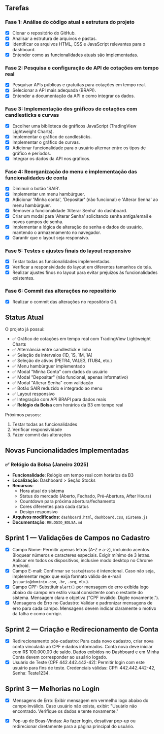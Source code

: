 ## Tarefas

### Fase 1: Análise do código atual e estrutura do projeto
- [x] Clonar o repositório do GitHub.
- [x] Analisar a estrutura de arquivos e pastas.
- [x] Identificar os arquivos HTML, CSS e JavaScript relevantes para o dashboard.
- [x] Entender como as funcionalidades atuais são implementadas.

### Fase 2: Pesquisa e configuração de API de cotações em tempo real
- [x] Pesquisar APIs públicas e gratuitas para cotações em tempo real.
- [x] Selecionar a API mais adequada (BRAPI).
- [x] Entender a documentação da API e como integrar os dados.

### Fase 3: Implementação dos gráficos de cotações com candlesticks e curvas
- [x] Escolher uma biblioteca de gráficos JavaScript (TradingView Lightweight Charts).
- [x] Implementar o gráfico de candlesticks.
- [x] Implementar o gráfico de curvas.
- [x] Adicionar funcionalidade para o usuário alternar entre os tipos de gráfico e períodos.
- [x] Integrar os dados da API nos gráficos.

### Fase 4: Reorganização do menu e implementação das funcionalidades de conta
- [x] Diminuir o botão 'SAIR'.
- [x] Implementar um menu hambúrguer.
- [x] Adicionar 'Minha conta', 'Depositar' (não funcional) e 'Alterar Senha' ao menu hambúrguer.
- [x] Remover a funcionalidade 'Alterar Senha' do dashboard.
- [x] Criar um modal para 'Alterar Senha' solicitando senha antiga/email e novos campos de senha.
- [x] Implementar a lógica de alteração de senha e dados do usuário, mantendo o armazenamento no navegador.
- [x] Garantir que o layout seja responsivo.

### Fase 5: Testes e ajustes finais do layout responsivo
- [x] Testar todas as funcionalidades implementadas.
- [x] Verificar a responsividade do layout em diferentes tamanhos de tela.
- [x] Realizar ajustes finos no layout para evitar prejuízos às funcionalidades existentes.

### Fase 6: Commit das alterações no repositório
- [x] Realizar o commit das alterações no repositório Git.

## Status Atual

O projeto já possui:
- ✅ Gráfico de cotações em tempo real com TradingView Lightweight Charts
- ✅ Alternância entre candlestick e linha
- ✅ Seleção de intervalos (1D, 1S, 1M, 1A)
- ✅ Seleção de ativos (PETR4, VALE3, ITUB4, etc.)
- ✅ Menu hambúrguer implementado
- ✅ Modal "Minha Conta" com dados do usuário
- ✅ Modal "Depositar" (não funcional, apenas informativo)
- ✅ Modal "Alterar Senha" com validação
- ✅ Botão SAIR reduzido e integrado ao menu
- ✅ Layout responsivo
- ✅ Integração com API BRAPI para dados reais
- ✅ **Relógio da Bolsa** com horários da B3 em tempo real

Próximos passos:
1. Testar todas as funcionalidades
2. Verificar responsividade
3. Fazer commit das alterações

## Novas Funcionalidades Implementadas

### ✅ Relógio da Bolsa (Janeiro 2025)
- **Funcionalidade**: Relógio em tempo real com horários da B3
- **Localização**: Dashboard > Seção Stocks
- **Recursos**:
  - Hora atual do sistema
  - Status do mercado (Aberto, Fechado, Pré-Abertura, After Hours)
  - Countdown para próxima abertura/fechamento
  - Cores diferentes para cada status
  - Design responsivo
- **Arquivos modificados**: `dashboard.html`, `dashboard.css`, `sistema.js`
- **Documentação**: `RELOGIO_BOLSA.md`




## Sprint 1 — Validações de Campos no Cadastro

- [x] Campo Nome: Permitir apenas letras (A-Z e a-z), incluindo acentos. Bloquear números e caracteres especiais. Exigir mínimo de 3 letras. Aplicar em todos os dispositivos, inclusive modo desktop no Chrome Android.
- [x] Campo E-mail: Confirmar se `teste@teste` é intencional. Caso não seja, implementar regex que exija formato válido de e-mail (`usuario@dominio.com`, `.br`, `.org`, etc.).
- [x] Campo CPF: Substituir `alert()` por mensagem de erro exibida logo abaixo do campo em estilo visual consistente com o restante do sistema. Mensagem clara e objetiva ("CPF inválido. Digite novamente.").
- [x] Mensagens de Erro no Cadastro: Validar e padronizar mensagens de erro para cada campo. Mensagens devem indicar claramente o motivo da falha e como corrigir.

## Sprint 2 — Criação e Redirecionamento de Conta

- [x] Redirecionamento pós-cadastro: Para cada novo cadastro, criar nova conta vinculada ao CPF e dados informados. Conta nova deve iniciar com R$ 100.000,00 de saldo. Dados exibidos no Dashboard e em Minha Conta devem corresponder ao usuário logado.
- [x] Usuário de Teste (CPF 442.442.442-42): Permitir login com este usuário para fins de teste. Credenciais válidas: CPF: 442.442.442-42, Senha: Teste1234.

## Sprint 3 — Melhorias no Login

- [x] Mensagens de Erro: Exibir mensagem em vermelho logo abaixo do campo inválido. Caso usuário não exista, exibir: "Usuário não encontrado. Verifique os dados e tente novamente."
- [x] Pop-up de Boas-Vindas: Ao fazer login, desativar pop-up ou redirecionar diretamente para a página principal do usuário.

